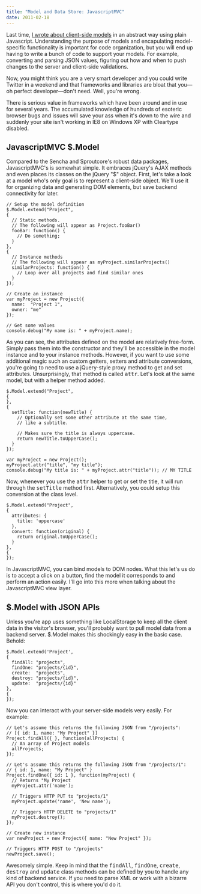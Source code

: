 ```yaml
--- 
title: "Model and Data Store: JavascriptMVC"
date: 2011-02-18
---
```


Last time, [I wrote about client-side models] in an abstract way using plain Javascript. Understanding the purpose of models and encapulating model-specific functionality is important for code organization, but you will end up having to write a bunch of code to support your models. For example, converting and parsing JSON values, figuring out how and when to push changes to the server and client-side validations.

Now, you might think you are a very smart developer and you could write Twitter in a weekend and that frameworks and libraries are bloat that you&mdash;oh perfect developer&mdash;don't need. Well, you're wrong.

There is serious value in frameworks which have been around and in use for several years. The accumulated knowledge of hundreds of esoteric browser bugs and issues will save your ass when it's down to the wire and suddenly your site isn't working in IE8 on Windows XP with Cleartype disabled.

## JavascriptMVC $.Model

Compared to the Sencha and Sproutcore's robust data packages, JavascriptMVC's is somewhat simple. It embraces jQuery's AJAX methods and even places its classes on the jQuery "$" object. First, let's take a look at a model who's only goal is to represent a client-side object. We'll use it for organizing data and generating DOM elements, but save backend connectivity for later.

    // Setup the model definition
    $.Model.extend("Project",
    {
      // Static methods.
      // The following will appear as Project.fooBar()
      fooBar: function() {
        // Do something;
      }
    },
    {
      // Instance methods
      // The following will appear as myProject.similarProjects()
      similarProjects: function() {
        // Loop over all projects and find similar ones
      }
    });

    // Create an instance
    var myProject = new Project({ 
      name:  "Project 1",
      owner: "me"
    });
    
    // Get some values
    console.debug("My name is: " + myProject.name);

As you can see, the attributes defined on the model are relatively free-form. Simply pass them into the constructor and they'll be accessible in the model instance and to your instance methods. However, if you want to use some additional magic such an custom getters, setters and attribute conversions, you're going to need to use a jQuery-style proxy method to get and set attributes. Unsurprisingly, that method is called <tt>attr</tt>. Let's look at the same model, but with a helper method added.

    $.Model.extend("Project",
    {
    },
    {
      setTitle: function(newTitle) {
        // Optionally set some other attribute at the same time,
        // like a subtitle.
        
        // Makes sure the title is always uppercase.
        return newTitle.toUpperCase();
      }
    });

    var myProject = new Project();
    myProject.attr("title", "my title");
    console.debug("My title is: " + myProject.attr("title")); // MY TITLE

Now, whenever you use the <tt>attr</tt> helper to get or set the title, it will run through the <tt>setTitle</tt> method first. Alternatively, you could setup this conversion at the class level.

    $.Model.extend("Project",
    {
      attributes: {
        title: 'uppercase'
      },
      convert: function(original) {
        return original.toUpperCase();
      }
    },
    {
    });

In JavascriptMVC, you can bind models to DOM nodes. What this let's us do is to accept a click on a button, find the model it corresponds to and perform an action easily. I'll go into this more when talking about the JavascriptMVC view layer.

## $.Model with JSON APIs

Unless you're app uses something like LocalStorage to keep all the client data in the visitor's browser, you'll probably want to pull model data from a backend server. $.Model makes this shockingly easy in the basic case. Behold:

    $.Model.extend('Project',
    { 
      findAll: "projects", 
      findOne: "projects/{id}", 
      create:  "projects", 
      destroy: "projects/{id}", 
      update:  "projects/{id}" 
    },
    {
    });
    
Now you can interact with your server-side models very easily. For example:

    
    // Let's assume this returns the following JSON from "/projects":
    // [{ id: 1, name: "My Project" }]
    Project.findAll({ }, function(allProjects) {
      // An array of Project models
      allProjects;
    });

    // Let's assume this returns the following JSON from "/projects/1":
    // { id: 1, name: "My Project" }
    Project.findOne({ id: 1 }, function(myProject) {
      // Returns "My Project
      myProject.attr('name');
      
      // Triggers HTTP PUT to "projects/1"
      myProject.update('name', 'New name');
      
      // Triggers HTTP DELETE to "projects/1"
      myProject.destroy();
    });
    
    // Create new instance
    var newProject = new Project({ name: "New Project" });
    
    // Triggers HTTP POST to "/projects"
    newProject.save();

Awesomely simple. Keep in mind that the <tt>findAll</tt>, <tt>findOne</tt>, <tt>create</tt>, <tt>destroy</tt> and <tt>update</tt> class methods can be defined by you to handle any kind of backend service. If you need to parse XML or work with a bizarre API you don't control, this is where you'd do it.

[I wrote about client-side models]: http://awardwinningfjords.com/2011/01/25/client-side-mvcs-part-1-the-model-and-data-store.html
